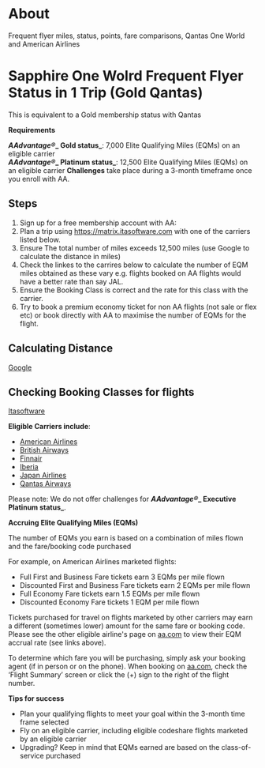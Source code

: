 # About
Frequent flyer miles, status, points, fare comparisons, Qantas One World and American Airlines

# Sapphire One Wolrd Frequent Flyer Status in 1 Trip (Gold Qantas)

This is equivalent to a Gold membership status with Qantas

**Requirements**

**_AAdvantage_****_®_****_ Gold status_**: 7,000 Elite Qualifying Miles (EQMs) on an eligible carrier  
**_AAdvantage_****_®_****_ Platinum status_**: 12,500 Elite Qualifying Miles (EQMs) on an eligible carrier
**Challenges** take place during a 3-month timeframe once you enroll with AA.

## Steps

1.  Sign up for a free membership account with AA:
2.  Plan a trip using https://matrix.itasoftware.com with one of the carriers listed below.
3.  Ensure The total number of miles exceeds 12,500 miles (use Google to calculate the distance in miles)
4.  Check the linkes to the carrires below to calculate the number of EQM miles obtained as these vary e.g. flights booked on AA flights would have a better rate than say JAL.
5.  Ensure the Booking Class is correct and the rate for this class with the carrier.  
6.  Try to book a premium economy ticket for non AA flights (not sale or flex etc) or book directly with AA to maximise the number of EQMs for the flight.

## Calculating Distance
[Google](http://www.google.com)

## Checking Booking Classes for flights
[Itasoftware](https://matrix.itasoftware.com)


**Eligible Carriers include**:

*   [American Airlines](http://www.aa.com/i18n/AAdvantage/earnMiles/travel/airlines/american.jsp)
*   [British Airways](http://www.aa.com/i18n/AAdvantage/earnMiles/travel/airlines/british.jsp)
*   [Finnair](http://www.aa.com/i18n/AAdvantage/earnMiles/travel/airlines/finnair.jsp)
*   [Iberia](http://www.aa.com/i18n/AAdvantage/earnMiles/travel/airlines/iberia.jsp)
*   [Japan Airlines](http://www.aa.com/i18n/AAdvantage/earnMiles/travel/airlines/japan.jsp)
*   [Qantas Airways](http://www.aa.com/i18n/AAdvantage/earnMiles/travel/airlines/qantas.jsp)

Please note: We do not offer challenges for **_AAdvantage_****_®_****_ Executive Platinum status_**.

**Accruing Elite Qualifying Miles (EQMs)**

The number of EQMs you earn is based on a combination of miles flown and the fare/booking code purchased

For example, on American Airlines marketed flights:

*   Full First and Business Fare tickets earn 3 EQMs per mile flown
*   Discounted First and Business Fare tickets earn 2 EQMs per mile flown
*   Full Economy Fare tickets earn 1.5 EQMs per mile flown
*   Discounted Economy Fare tickets 1 EQM per mile flown

Tickets purchased for travel on flights marketed by other carriers may earn a different (sometimes lower) amount for the same fare or booking code.  Please see the other eligible airline's page on [aa.com](http://aa.com/) to view their EQM accrual rate (see links above).

To determine which fare you will be purchasing, simply ask your booking agent (if in person or on the phone). When booking on [aa.com](http://aa.com/), check the ‘Flight Summary’ screen or click the (+) sign to the right of the flight number.

**Tips for success**

*   Plan your qualifying flights to meet your goal within the 3-month time frame selected
*   Fly on an eligible carrier, including eligible codeshare flights marketed by an eligible carrier
*   Upgrading? Keep in mind that EQMs earned are based on the class-of-service purchased





